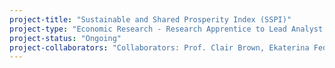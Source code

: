 ```yaml
---
project-title: "Sustainable and Shared Prosperity Index (SSPI)"
project-type: "Economic Research - Research Apprentice to Lead Analyst and Project Manager"
project-status: "Ongoing"
project-collaborators: "Collaborators: Prof. Clair Brown, Ekaterina Federova, and 14 others."
---
```

